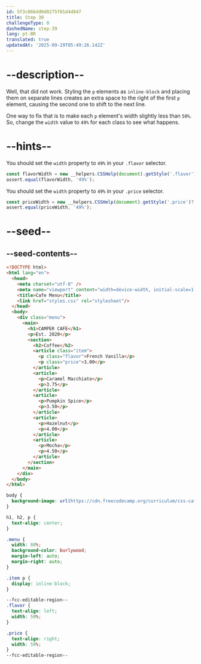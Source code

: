 ```yaml
---
id: 5f3c866dd0d0275f01d4d847
title: Step 39
challengeType: 0
dashedName: step-39
lang: pt-BR
translated: true
updatedAt: '2025-09-29T05:49:26.142Z'
---
```


# --description--

Well, that did not work. Styling the `p` elements as `inline-block` and placing them on separate lines creates an extra space to the right of the first `p` element, causing the second one to shift to the next line.

One way to fix that is to make each `p` element's width slightly less than `50%`. So, change the `width` value to `49%` for each class to see what happens.

# --hints--

You should set the `width` property to `49%` in your `.flavor` selector.

```js
const flavorWidth = new __helpers.CSSHelp(document).getStyle('.flavor')?.getPropertyValue('width');
assert.equal(flavorWidth, '49%');
```

You should set the `width` property to `49%` in your `.price` selector.

```js
const priceWidth = new __helpers.CSSHelp(document).getStyle('.price')?.getPropertyValue('width');
assert.equal(priceWidth, '49%');
```

# --seed--

## --seed-contents--

```html
<!DOCTYPE html>
<html lang="en">
  <head>
    <meta charset="utf-8" />
    <meta name="viewport" content="width=device-width, initial-scale=1.0" />
    <title>Cafe Menu</title>
    <link href="styles.css" rel="stylesheet"/>
  </head>
  <body>
    <div class="menu">
      <main>
        <h1>CAMPER CAFE</h1>
        <p>Est. 2020</p>
        <section>
          <h2>Coffee</h2>
          <article class="item">
            <p class="flavor">French Vanilla</p>
            <p class="price">3.00</p>
          </article>
          <article>
            <p>Caramel Macchiato</p>
            <p>3.75</p>
          </article>
          <article>
            <p>Pumpkin Spice</p>
            <p>3.50</p>
          </article>
          <article>
            <p>Hazelnut</p>
            <p>4.00</p>
          </article>
          <article>
            <p>Mocha</p>
            <p>4.50</p>
          </article>
        </section>
      </main>
    </div>
  </body>
</html>
```

```css
body {
  background-image: url(https://cdn.freecodecamp.org/curriculum/css-cafe/beans.jpg);
}

h1, h2, p {
  text-align: center;
}

.menu {
  width: 80%;
  background-color: burlywood;
  margin-left: auto;
  margin-right: auto;
}

.item p {
  display: inline-block;
}

--fcc-editable-region--
.flavor {
  text-align: left;
  width: 50%;
}

.price {
  text-align: right;
  width: 50%;
}
--fcc-editable-region--
```

